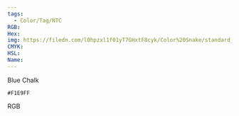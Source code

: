 ```yaml
---
tags:
  - Color/Tag/NTC
RGB:
Hex:
img: https://filedn.com/l0hpzxl1f01yT7GHxtF8cyk/Color%20Snake/standard_csv_to_svg/F1E9FF.svg
CMYK:
HSL:
Name:
---
```

Blue Chalk
```palette
#F1E9FF
```
RGB
